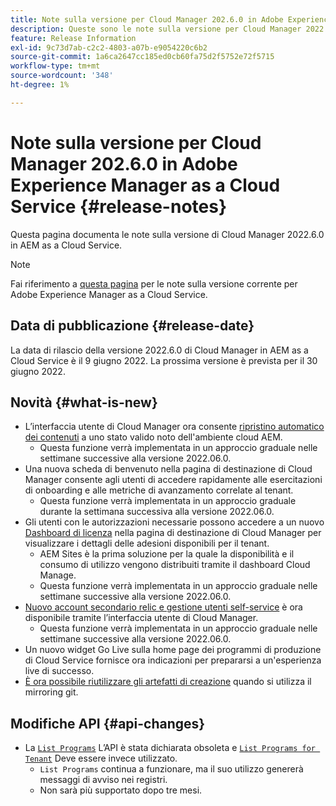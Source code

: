 ```yaml
---
title: Note sulla versione per Cloud Manager 202.6.0 in Adobe Experience Manager as a Cloud Service
description: Queste sono le note sulla versione per Cloud Manager 2022.6.0 in AEM as a Cloud Service.
feature: Release Information
exl-id: 9c73d7ab-c2c2-4803-a07b-e9054220c6b2
source-git-commit: 1a6ca2647cc185ed0cb60fa75d2f5752e72f5715
workflow-type: tm+mt
source-wordcount: '348'
ht-degree: 1%

---
```



# Note sulla versione per Cloud Manager 202.6.0 in Adobe Experience Manager as a Cloud Service {#release-notes}

Questa pagina documenta le note sulla versione di Cloud Manager 2022.6.0 in AEM as a Cloud Service.

>[!NOTE]
>
>Fai riferimento a [questa pagina](/help/release-notes/release-notes-cloud/release-notes-current.md) per le note sulla versione corrente per Adobe Experience Manager as a Cloud Service.

## Data di pubblicazione {#release-date}

La data di rilascio della versione 2022.6.0 di Cloud Manager in AEM as a Cloud Service è il 9 giugno 2022. La prossima versione è prevista per il 30 giugno 2022.

## Novità {#what-is-new}

* L’interfaccia utente di Cloud Manager ora consente [ripristino automatico dei contenuti](/help/operations/backup.md) a uno stato valido noto dell&#39;ambiente cloud AEM.
   * Questa funzione verrà implementata in un approccio graduale nelle settimane successive alla versione 2022.06.0.
* Una nuova scheda di benvenuto nella pagina di destinazione di Cloud Manager consente agli utenti di accedere rapidamente alle esercitazioni di onboarding e alle metriche di avanzamento correlate al tenant.
   * Questa funzione verrà implementata in un approccio graduale durante la settimana successiva alla versione 2022.06.0.
* Gli utenti con le autorizzazioni necessarie possono accedere a un nuovo [Dashboard di licenza](/help/implementing/cloud-manager/license-dashboard.md) nella pagina di destinazione di Cloud Manager per visualizzare i dettagli delle adesioni disponibili per il tenant.
   * AEM Sites è la prima soluzione per la quale la disponibilità e il consumo di utilizzo vengono distribuiti tramite il dashboard Cloud Manage.
   * Questa funzione verrà implementata in un approccio graduale nelle settimane successive alla versione 2022.06.0.
* [Nuovo account secondario relic e gestione utenti self-service](/help/implementing/cloud-manager/user-access-new-relic.md) è ora disponibile tramite l’interfaccia utente di Cloud Manager.
   * Questa funzione verrà implementata in un approccio graduale nelle settimane successive alla versione 2022.06.0.
* Un nuovo widget Go Live sulla home page dei programmi di produzione di Cloud Service fornisce ora indicazioni per prepararsi a un&#39;esperienza live di successo.
* [È ora possibile riutilizzare gli artefatti di creazione](/help/implementing/cloud-manager/getting-access-to-aem-in-cloud/setting-up-project.md#build-artifact-reuse) quando si utilizza il mirroring git.

## Modifiche API {#api-changes}

* La [`List Programs`](https://developer.adobe.com/experience-cloud/cloud-manager/reference/api/#operation/getPrograms) L’API è stata dichiarata obsoleta e [`List Programs for Tenant`](https://developer.adobe.com/experience-cloud/cloud-manager/reference/api/#operation/getProgramsForTenant) Deve essere invece utilizzato.
   * `List Programs` continua a funzionare, ma il suo utilizzo genererà messaggi di avviso nei registri.
   * Non sarà più supportato dopo tre mesi.

